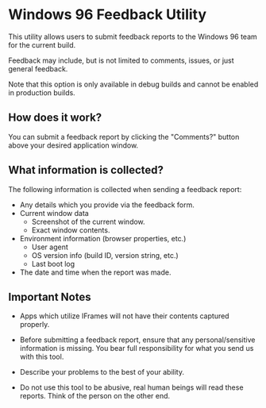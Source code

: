 Windows 96 Feedback Utility
============================

This utility allows users to submit feedback reports to the Windows 96 team for the current build.

Feedback may include, but is not limited to comments, issues, or just general feedback.

Note that this option is only available in debug builds and cannot be enabled in production builds.

How does it work?
-----------------

You can submit a feedback report by clicking the "Comments?" button above your desired application window.

What information is collected?
------------------------------

The following information is collected when sending a feedback report:

 - Any details which you provide via the feedback form.
 - Current window data
    - Screenshot of the current window.
    - Exact window contents.
 - Environment information (browser properties, etc.)
    - User agent
    - OS version info (build ID, version string, etc.)
    - Last boot log
 - The date and time when the report was made.

Important Notes
---------------
 - Apps which utilize IFrames will not have their contents captured properly.

 - Before submitting a feedback report, ensure that any personal/sensitive information is missing. You bear full responsibility for what you send us with this tool.

 - Describe your problems to the best of your ability.

 - Do not use this tool to be abusive, real human beings will read these reports. Think of the person on the other end.